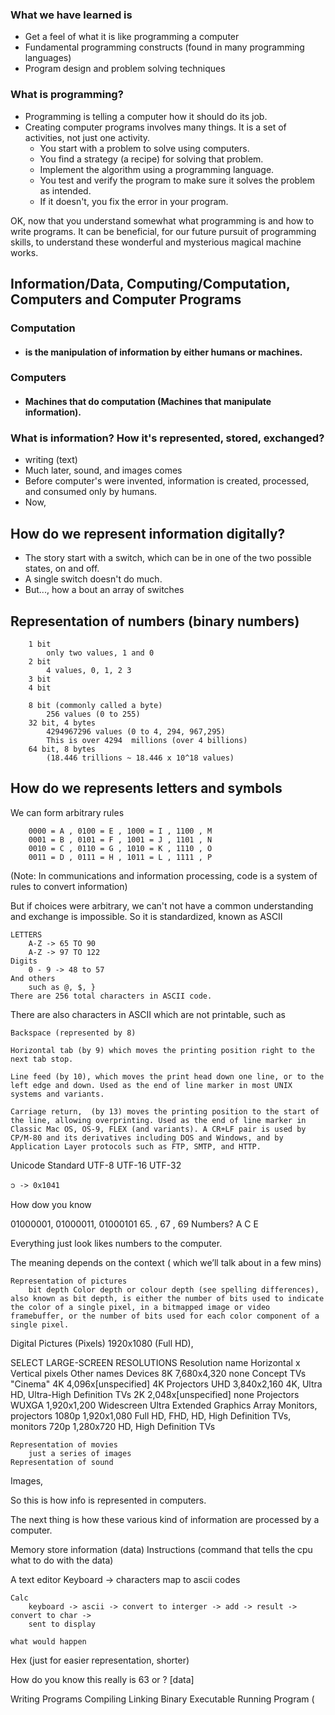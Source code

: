 ### What we have learned is
- Get a feel of what it is like programming a computer
- Fundamental programming constructs (found in many programming languages)
- Program design and problem solving techniques

### What is programming?
- Programming is telling a computer how it should do its job.
- Creating computer programs involves many things. It is a set of activities, not just one
activity.
	- You start with a problem to solve using computers.
	- You find a strategy (a recipe) for solving that problem.
	- Implement the algorithm using a programming language.
	- You test and verify the program to make sure it solves the problem as intended.
	- If it doesn't, you fix the error in your program.

OK, now that you understand somewhat what programming is and how to write programs. It can
be beneficial, for our future pursuit of programming skills, to understand these wonderful
and mysterious magical machine works.

## Information/Data, Computing/Computation, Computers and Computer Programs

### Computation
- #### is the manipulation of information by either humans or machines.
### Computers
- #### Machines that do computation (Machines that manipulate information).

### What is information? How it's represented, stored, exchanged?
- writing (text)
- Much later, sound, and images comes
- Before computer's were invented, information is created, processed, and consumed only by
  humans.
- Now,

## How do we represent information digitally?
- The story start with a switch, which can be in one of the two possible states, on and off.
- A single switch doesn't do much.
- But..., how a bout an array of switches

## Representation of numbers (binary numbers)
		1 bit
		    only two values, 1 and 0
		2 bit
		    4 values, 0, 1, 2 3
		3 bit
		4 bit

		8 bit (commonly called a byte)
		    256 values (0 to 255)
		32 bit, 4 bytes
		    4294967296 values (0 to 4, 294, 967,295)
		    This is over 4294  millions (over 4 billions)
		64 bit, 8 bytes
		    (18.446 trillions ~ 18.446 x 10^18 values)

## How do we represents letters and symbols

We can form arbitrary rules

        0000 = A , 0100 = E , 1000 = I , 1100 , M
        0001 = B , 0101 = F , 1001 = J , 1101 , N
        0010 = C , 0110 = G , 1010 = K , 1110 , O
        0011 = D , 0111 = H , 1011 = L , 1111 , P

(Note:
In communications and information processing, code is a system of rules to convert information)

But if choices were arbitrary, we can't not have a common understanding and exchange is
impossible. So it is standardized, known as ASCII

	LETTERS
		A-Z -> 65 TO 90
		A-Z -> 97 TO 122
	Digits
		0 - 9 -> 48 to 57
	And others
		such as @, $, }
	There are 256 total characters in ASCII code.
There are also characters in ASCII which are not printable, such as

	Backspace (represented by 8)

    Horizontal tab (by 9) which moves the printing position right to the next tab stop.

	Line feed (by 10), which moves the print head down one line, or to the left edge and down. Used as the end of line marker in most UNIX systems and variants.

	Carriage return,  (by 13) moves the printing position to the start of the line, allowing overprinting. Used as the end of line marker in Classic Mac OS, OS-9, FLEX (and variants). A CR+LF pair is used by CP/M-80 and its derivatives including DOS and Windows, and by Application Layer protocols such as FTP, SMTP, and HTTP.

Unicode Standard
	UTF-8
	UTF-16
	UTF-32

	၁ -> 0x1041

How dow you know

 01000001, 01000011, 01000101
 65.            , 67            , 69				Numbers?
 A C E

Everything just look likes numbers to the computer.

The meaning depends on the context ( which we’ll talk about in a few mins)



	Representation of pictures
		bit depth Color depth or colour depth (see spelling differences), also known as bit depth, is either the number of bits used to indicate the color of a single pixel, in a bitmapped image or video framebuffer, or the number of bits used for each color component of a single pixel.


Digital Pictures (Pixels)
1920x1080 (Full HD),

SELECT LARGE-SCREEN RESOLUTIONS
Resolution name	Horizontal x Vertical pixels	Other names	Devices
8K	7,680x4,320	none	Concept TVs
"Cinema" 4K	4,096x[unspecified]	4K	Projectors
UHD	3,840x2,160	4K, Ultra HD, Ultra-High Definition	TVs
2K	2,048x[unspecified]	none	Projectors
WUXGA	1,920x1,200	Widescreen Ultra Extended Graphics Array	Monitors, projectors
1080p	1,920x1,080	Full HD, FHD, HD, High Definition	TVs, monitors
720p	1,280x720	HD, High Definition	TVs

	Representation of movies
		just a series of images
	Representation of sound

Images,


So this is how info is represented in computers.

The next thing is how these various kind of information are processed by a computer.


Memory
	store information (data)
	Instructions (command that tells the cpu what to do with the data)







A text editor
	Keyboard -> characters
				map to ascii codes

	Calc
		keyboard -> ascii -> convert to interger -> add -> result -> convert to char ->
		sent to display

	what would happen

Hex (just for easier representation, shorter)


How do you know this really is 63 or ?
[data]

Writing Programs
Compiling
Linking
Binary Executable
Running Program (